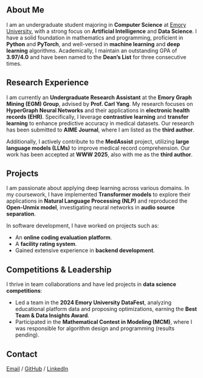 ## About Me

I am an undergraduate student majoring in **Computer Science** at [Emory University](https://www.emory.edu/), with a strong focus on **Artificial Intelligence** and **Data Science**. I have a solid foundation in mathematics and programming, proficient in **Python** and **PyTorch**, and well-versed in **machine learning** and **deep learning** algorithms. Academically, I maintain an outstanding GPA of **3.97/4.0** and have been named to the **Dean’s List** for three consecutive times.

## Research Experience

I am currently an **Undergraduate Research Assistant** at the **Emory Graph Mining (EGM) Group**, advised by **Prof. Carl Yang**. My research focuses on **HyperGraph Neural Networks** and their applications in **electronic health records (EHR)**. Specifically, I leverage **contrastive learning** and **transfer learning** to enhance predictive accuracy in medical datasets. Our research has been submitted to **AIME Journal**, where I am listed as the **third author**.

Additionally, I actively contribute to the **MedAssist** project, utilizing **large language models (LLMs)** to improve medical record comprehension. Our work has been accepted at **WWW 2025**, also with me as the **third author**.

## Projects

I am passionate about applying deep learning across various domains. In my coursework, I have implemented **Transformer models** to explore their applications in **Natural Language Processing (NLP)** and reproduced the **Open-Unmix model**, investigating neural networks in **audio source separation**.

In software development, I have worked on projects such as:
- An **online coding evaluation platform**.
- A **facility rating system**.
- Gained extensive experience in **backend development**.

## Competitions & Leadership

I thrive in team collaborations and have led projects in **data science competitions**:
- Led a team in the **2024 Emory University DataFest**, analyzing educational platform data and proposing optimizations, earning the **Best Team & Data Insights Award**.
- Participated in the **Mathematical Contest in Modeling (MCM)**, where I was responsible for algorithm design and programming (results pending).

## Contact

[Email](mailto:rwan388@emory.edu) / [GitHub](https://github.com/JonathanWry) / [LinkedIn](https://www.linkedin.com/in/jonathan-wang-53976a287)

